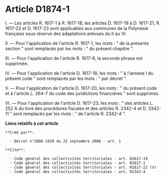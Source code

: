 # Article D1874-1

I. ― Les articles R. 1617-1 à R. 1617-18, les articles D. 1617-19 à D. 1617-21, R. 1617-22 et D. 1617-23 sont applicables aux
communes de la Polynésie française sous réserve des adaptations prévues du II au VI. 

II. ― Pour l'application de l'article R. 1617-1, les mots : " de la présente section ” sont remplacés par les mots : " du
présent chapitre ”. 

III. ― Pour l'application de l'article R. 1617-6, la seconde phrase est supprimée. 

IV. ― Pour l'application de l'article D. 1617-19, les mots : " à l'annexe I du présent code ” sont remplacés par les mots : "
par décret ”. 

V. ― Pour l'application de l'article D. 1617-20, les mots : " du présent code et à l'article L. 264-7 du code des
juridictions financières ” sont supprimés. 

VI. ― Pour l'application de l'article D. 1617-23, les mots : " des articles L. 252 A du livre des procédures fiscales et des
articles R. 2342-4 et D. 3342-11 ” sont remplacés par les mots : " de l'article R. 2342-4 ”.

**Liens relatifs à cet article**

	**Créé par**:

	  - Décret n°2008-1020 du 22 septembre 2008 - art. 1

	**Cite**:

	  - Code général des collectivités territoriales - art. D1617-19
	  - Code général des collectivités territoriales - art. R1617-1
	  - Code général des collectivités territoriales - art. R1617-22 (V)
	  - Code général des collectivités territoriales - art. R2342-4
